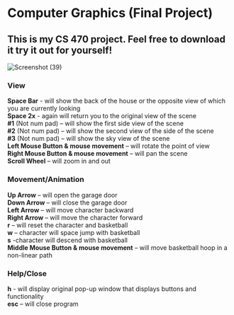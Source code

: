 # Computer Graphics (Final Project) 
## This is my CS 470  project. Feel free to download it try it out for yourself!  

![Screenshot (39)](https://user-images.githubusercontent.com/34676409/101056067-95b51980-3558-11eb-81b2-05c42a725af8.png)

### View
**Space Bar** - will show the back of the house or the opposite view of which you are currently looking\
**Space 2x** - again will return you to the original view of the scene\
**#1** (Not num pad) – will show the first side view of the scene\
**#2** (Not num pad) – will show the second view of the side of the scene\
**#3** (Not num pad) – will show the sky view of the scene\
**Left Mouse Button & mouse movement** – will rotate the point of view\
**Right Mouse Button & mouse movement** – will pan the scene\
**Scroll Wheel** – will zoom in and out

### Movement/Animation
**Up Arrow** – will open the garage door\
**Down Arrow** – will close the garage door\
**Left Arrow** – will move character backward\
**Right Arrow** – will move the character forward\
**r** – will reset the character and basketball\
**w** – character will space jump with basketball\
**s** -character will descend with basketball\
**Middle Mouse Button & mouse movement** – will move basketball hoop in a non-linear path

### Help/Close
**h** - will display original pop-up window that displays buttons and functionality\
**esc** – will close program

